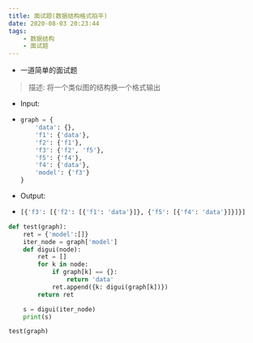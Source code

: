 ```yaml
---
title: 面试题(数据结构格式拍平)
date: 2020-08-03 20:23:44
tags:
	- 数据结构
	- 面试题
---
```


+ 一道简单的面试题

> 描述: 将一个类似图的结构换一个格式输出

<!-- more -->

+ Input:

+ ```python
  graph = {
      'data': {},
      'f1': {'data'},
      'f2': {'f1'},
      'f3': {'f2', 'f5'},
      'f5': {'f4'},
      'f4': {'data'},
      'model': {'f3'}
  }
  ```

+ Output:  

+ ```python
  [{'f3': [{'f2': [{'f1': 'data'}]}, {'f5': [{'f4': 'data'}]}]}]
  ```

  

```python
def test(graph):
    ret = {'model':[]}
    iter_node = graph['model']
    def digui(node):
        ret = []
        for k in node:
            if graph[k] == {}:
                return 'data'
            ret.append({k: digui(graph[k])})
        return ret

    s = digui(iter_node)
    print(s)

test(graph)
```

